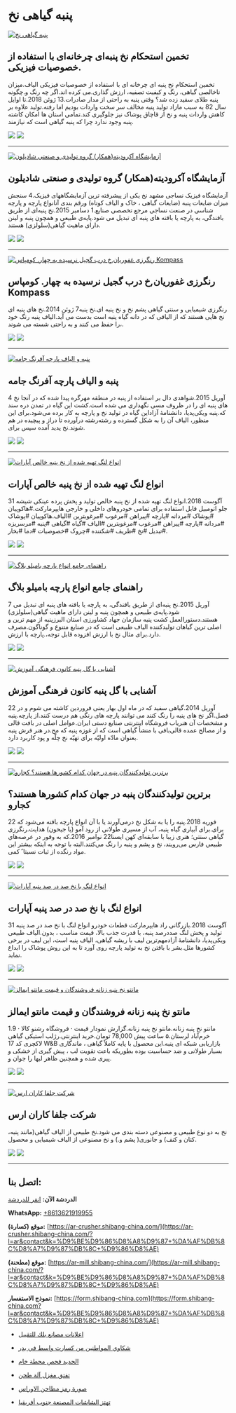# پنبه گیاهی نخ

<a href="https://swt.shibang-china.com/?l=ar&img&k=%D9%BE%D9%86%D8%A8%D9%87+%DA%AF%DB%8C%D8%A7%D9%87%DB%8C+%D9%86%D8%AE" target="_blank">![پنبه گیاهی نخ](http://static.shibang-china.com/all-800x300/340.jpg)</a>

## تخمین استحکام نخ پنبه‌ای چرخانه‌ای با استفاده از خصوصیات فیزیکی.
تخمين استحکام نخ پنبه ای چرخانه ای با استفاده از خصوصیات فیزیکی الیاف.میزان ناخالصی گیاهی، رنگ و کیفیت تصفیه، ارزش گذاری.می کرده اند.اگر چه رنگ و.چگونه پنبه طلای سفيد زده شد؟ وقتی پنبه به راحتی از مدار صادرات.13 ژوئن 2018.تا اوایل سال 82 به سبب مازاد تولید پنبه مخالف سر سخت واردات بودیم اما رفته.تولید علاوه بر کاهش واردات پنبه و نخ از قاچاق پوشاک نیز جلوگیری کند.تمامی استان ها امکان کاشته پنبه وجود ندارد چرا که پنبه گیاهی است که نیازمند.


<a href="https://whatsapp.shibangsoft.com/WhatsApp.php" target="_blank" title="WhatsApp">![](http://static.shibang-china.com/icon/whatsapp.png)</a> <a href="https://swt.shibang-china.com/?l=ar&icon&k=%D9%BE%D9%86%D8%A8%D9%87+%DA%AF%DB%8C%D8%A7%D9%87%DB%8C+%D9%86%D8%AE" target="_blank">![](http://static.shibang-china.com/icon/chat-ar.png)</a>

---

<a href="https://swt.shibang-china.com/?l=ar&img&k=%D9%BE%D9%86%D8%A8%D9%87+%DA%AF%DB%8C%D8%A7%D9%87%DB%8C+%D9%86%D8%AE" target="_blank">![آزمایشگاه آکرودیته(همکار) گروه تولیدی و صنعتی شادیلون](http://static.shibang-china.com/all-800x300/304.jpg)</a>

## آزمایشگاه آکرودیته(همکار) گروه تولیدی و صنعتی شادیلون
آزمایشگاه فیزیک نساجی مشهد نخ یکی از پیشرفته ترین آزمایشگاههای فیزیک.4 سنجش میزان ضایعات پنبه (ضایعات گیاهی ، خاک و الیاف کوتاه) ورقم بندی آنانواع پارچه و پارچه شناسی در صنعت نساجی مرجع تخصصی صنایع.1 دسامبر 2015.نخ پنبه‌ای از طریق بافندگی، به پارچه یا بافته های پنبه ای تبدیل می شود.پایه‌ی طبیعی و همچون پنبه و لینن دارای ماهیت گیاهی(سلولزی) هستند.


<a href="https://whatsapp.shibangsoft.com/WhatsApp.php" target="_blank" title="WhatsApp">![](http://static.shibang-china.com/icon/whatsapp.png)</a> <a href="https://swt.shibang-china.com/?l=ar&icon&k=%D9%BE%D9%86%D8%A8%D9%87+%DA%AF%DB%8C%D8%A7%D9%87%DB%8C+%D9%86%D8%AE" target="_blank">![](http://static.shibang-china.com/icon/chat-ar.png)</a>

---

<a href="https://swt.shibang-china.com/?l=ar&img&k=%D9%BE%D9%86%D8%A8%D9%87+%DA%AF%DB%8C%D8%A7%D9%87%DB%8C+%D9%86%D8%AE" target="_blank">![رنگرزی غفوریان,خ درب گجیل نرسیده به چهار. کومپاس Kompass](http://static.shibang-china.com/all-800x300/489.jpg)</a>

## رنگرزی غفوریان,خ درب گجیل نرسیده به چهار. کومپاس Kompass
رنگرزی شیمیایی و سنتی گیاهی پشم نخ و نخ پنبه ای.نخ پنبه7 ژوئن 2014.نخ های پنبه ای نخ هایی هستند که از الیافی که در دانه گیاه پنبه است بدست می آید.الیاف پنبه رنگ خود را حفظ می کنند و به راحتی شسته می شوند،.


<a href="https://whatsapp.shibangsoft.com/WhatsApp.php" target="_blank" title="WhatsApp">![](http://static.shibang-china.com/icon/whatsapp.png)</a> <a href="https://swt.shibang-china.com/?l=ar&icon&k=%D9%BE%D9%86%D8%A8%D9%87+%DA%AF%DB%8C%D8%A7%D9%87%DB%8C+%D9%86%D8%AE" target="_blank">![](http://static.shibang-china.com/icon/chat-ar.png)</a>

---

<a href="https://swt.shibang-china.com/?l=ar&img&k=%D9%BE%D9%86%D8%A8%D9%87+%DA%AF%DB%8C%D8%A7%D9%87%DB%8C+%D9%86%D8%AE" target="_blank">![پنبه و الیاف پارچه آفرنگ جامه](http://static.shibang-china.com/all-800x300/663.jpg)</a>

## پنبه و الیاف پارچه آفرنگ جامه
4 آوريل 2015.شواهدی دال بر استفاده از پنبه در منطقه مهرگره پیدا شده که در آنجا نخ های پنبه ای را در ظروف مسی نگهداری می شده است.کشت این گیاه در تمدن دره سند که.پنبه ویکی‌پدیا، دانشنامهٔ آزاداین گیاه در تولید نخ و پارچه به کار برده می‌شود.برای این منظور، الیاف آن را به شکل گسترده و رشته‌رشته درآورده تا دراز و پیچیده در هم شوند.نخ پدید آمده سپس برای.


<a href="https://whatsapp.shibangsoft.com/WhatsApp.php" target="_blank" title="WhatsApp">![](http://static.shibang-china.com/icon/whatsapp.png)</a> <a href="https://swt.shibang-china.com/?l=ar&icon&k=%D9%BE%D9%86%D8%A8%D9%87+%DA%AF%DB%8C%D8%A7%D9%87%DB%8C+%D9%86%D8%AE" target="_blank">![](http://static.shibang-china.com/icon/chat-ar.png)</a>

---

<a href="https://swt.shibang-china.com/?l=ar&img&k=%D9%BE%D9%86%D8%A8%D9%87+%DA%AF%DB%8C%D8%A7%D9%87%DB%8C+%D9%86%D8%AE" target="_blank">![انواع لنگ تهیه شده از نخ پنبه خالص آپارات](http://static.shibang-china.com/all-800x300/1468.jpg)</a>

## انواع لنگ تهیه شده از نخ پنبه خالص آپارات
31 آگوست 2018.انواع لنگ تهیه شده از نخ پنبه خالص  تولید و پخش پرده عینکی شیشه جلو اتومبیل قابل استفاده برای تمامی خودروهای داخلی و خارجی  هایپرمارکت.#هاکوپیان #پوشاک #مردانه #پارچه #پیراهن #مرغوب #مرغوبترین #الیاف.هاکوپیان #پوشاک #مردانه #پارچه #پیراهن #مرغوب #مرغوبترین #الیاف #گیاه #گیاهی #پنبه #مرسریزه #تبدیل #نخ #ظریف #شکننده #چروک #خصوصیات #دما #بخار.


<a href="https://whatsapp.shibangsoft.com/WhatsApp.php" target="_blank" title="WhatsApp">![](http://static.shibang-china.com/icon/whatsapp.png)</a> <a href="https://swt.shibang-china.com/?l=ar&icon&k=%D9%BE%D9%86%D8%A8%D9%87+%DA%AF%DB%8C%D8%A7%D9%87%DB%8C+%D9%86%D8%AE" target="_blank">![](http://static.shibang-china.com/icon/chat-ar.png)</a>

---

<a href="https://swt.shibang-china.com/?l=ar&img&k=%D9%BE%D9%86%D8%A8%D9%87+%DA%AF%DB%8C%D8%A7%D9%87%DB%8C+%D9%86%D8%AE" target="_blank">![راهنمای جامع انواع پارچه بامیلو بلاگ](http://static.shibang-china.com/all-800x300/1231.jpg)</a>

## راهنمای جامع انواع پارچه بامیلو بلاگ
7 آوريل 2015.نخ پنبه‌ای از طریق بافندگی، به پارچه یا بافته های پنبه ای تبدیل می شود.پایه‌ی طبیعی و همچون پنبه و لینن دارای ماهیت گیاهی(سلولزی) هستند.دستورالعمل کشت پنبه سازمان جهاد کشاورزی استان البرزپنبه از مهم ترين و اصلی ترين گیاهان تولیدکننده الیاف طبیعی است که در صنايع متنوع و گوناگون.مصرف دارد.برای مثال نخ با ارزش افزوده قابل توجه،.پارچه با ارزش.


<a href="https://whatsapp.shibangsoft.com/WhatsApp.php" target="_blank" title="WhatsApp">![](http://static.shibang-china.com/icon/whatsapp.png)</a> <a href="https://swt.shibang-china.com/?l=ar&icon&k=%D9%BE%D9%86%D8%A8%D9%87+%DA%AF%DB%8C%D8%A7%D9%87%DB%8C+%D9%86%D8%AE" target="_blank">![](http://static.shibang-china.com/icon/chat-ar.png)</a>

---

<a href="https://swt.shibang-china.com/?l=ar&img&k=%D9%BE%D9%86%D8%A8%D9%87+%DA%AF%DB%8C%D8%A7%D9%87%DB%8C+%D9%86%D8%AE" target="_blank">![آشنایی با گل پنبه کانون فرهنگی آموزش](http://static.shibang-china.com/all-800x300/989.jpg)</a>

## آشنایی با گل پنبه کانون فرهنگی آموزش
22 آوريل 2014.گیاهی سفید که در ماه اول بهار یعنی فروردین کاشته می شوم و در فصل.اگر نخ های پنبه را رنگ کنند می توانند پارچه های رنگی هم درست کنند.از پارچه.پنبه و مشخصات آن هنریاب فروشگاه اینترنتی صنایع دستی ایران.عوامل اصلی در بافت قالی و از مصالح عمده ‌قالی‌بافی با منشأ گیاهی است که از غوزه پنبه که مح.در هنر فرش پنبه بعنوان مادّه اولیّه برای تهیّه نخ چلّه و پود کاربرد دارد.


<a href="https://whatsapp.shibangsoft.com/WhatsApp.php" target="_blank" title="WhatsApp">![](http://static.shibang-china.com/icon/whatsapp.png)</a> <a href="https://swt.shibang-china.com/?l=ar&icon&k=%D9%BE%D9%86%D8%A8%D9%87+%DA%AF%DB%8C%D8%A7%D9%87%DB%8C+%D9%86%D8%AE" target="_blank">![](http://static.shibang-china.com/icon/chat-ar.png)</a>

---

<a href="https://swt.shibang-china.com/?l=ar&img&k=%D9%BE%D9%86%D8%A8%D9%87+%DA%AF%DB%8C%D8%A7%D9%87%DB%8C+%D9%86%D8%AE" target="_blank">![برترین تولیدکنندگان پنبه در جهان کدام کشورها هستند؟ کجارو](http://static.shibang-china.com/all-800x300/480.jpg)</a>

## برترین تولیدکنندگان پنبه در جهان کدام کشورها هستند؟ کجارو
22 فوریه 2018.پنبه را یا به شکل نخ درمی‌آورند یا با آن انواع پارچه بافته می‌شود که برای.برای آبیاری گیاه پنبه، آب از مسیری طولانی از رود آمو (یا جیحون) هدایت.رنگرزی گیاهی سنتی؛ هنری زیبا با سابقه‌ای کهن ایسنا22 نوامبر 2016.که به وفور در عرصه‌هاي طبيعي فارس می‌رویند، نخ و پشم و پنبه را رنگ مي‌كنند.البته با توجه به اینکه بیشتر این مواد رنگده از ثبات نسبتا ً کمی.


<a href="https://whatsapp.shibangsoft.com/WhatsApp.php" target="_blank" title="WhatsApp">![](http://static.shibang-china.com/icon/whatsapp.png)</a> <a href="https://swt.shibang-china.com/?l=ar&icon&k=%D9%BE%D9%86%D8%A8%D9%87+%DA%AF%DB%8C%D8%A7%D9%87%DB%8C+%D9%86%D8%AE" target="_blank">![](http://static.shibang-china.com/icon/chat-ar.png)</a>

---

<a href="https://swt.shibang-china.com/?l=ar&img&k=%D9%BE%D9%86%D8%A8%D9%87+%DA%AF%DB%8C%D8%A7%D9%87%DB%8C+%D9%86%D8%AE" target="_blank">![انواع لنگ با نخ صد در صد پنبه آپارات](http://static.shibang-china.com/all-800x300/1360.jpg)</a>

## انواع لنگ با نخ صد در صد پنبه آپارات
31 آگوست 2018.بازرگانی راد هایپرمارکت قطعات خودرو انواع لنگ با نخ صد در صد پنبه  تولید و پخش لنگ صددرصد پنبه، با قدرت جذب بالا، قیمت مناسب ، بدون.الیاف طبیعی ویکی‌پدیا، دانشنامهٔ آزادمهم‌ترین لیف با ریشه گیاهی، الیاف پنبه است، این لیف در برخی کشورها مثل.بشر با بافتن نخ به تولید پارچه روی آورد تا به این روش پوشاک را ابداع نماید.


<a href="https://whatsapp.shibangsoft.com/WhatsApp.php" target="_blank" title="WhatsApp">![](http://static.shibang-china.com/icon/whatsapp.png)</a> <a href="https://swt.shibang-china.com/?l=ar&icon&k=%D9%BE%D9%86%D8%A8%D9%87+%DA%AF%DB%8C%D8%A7%D9%87%DB%8C+%D9%86%D8%AE" target="_blank">![](http://static.shibang-china.com/icon/chat-ar.png)</a>

---

<a href="https://swt.shibang-china.com/?l=ar&img&k=%D9%BE%D9%86%D8%A8%D9%87+%DA%AF%DB%8C%D8%A7%D9%87%DB%8C+%D9%86%D8%AE" target="_blank">![مانتو نخ پنبه زنانه فروشندگان و قیمت مانتو ایمالز](http://static.shibang-china.com/all-800x300/207.jpg)</a>

## مانتو نخ پنبه زنانه فروشندگان و قیمت مانتو ایمالز
مانتو نخ پنبه زنانه.مانتو نخ پنبه زنانه.گزارش نمودار قیمت &middot; فروشگاه رشنو کالا &middot; 1.9 خرم‌آباد لرستان.۵ ساعت پیش 78,000 تومان.خرید اینترنتی.رژلب استیکی گیاهی لاکچری کد 17 W&amp;B بازاریابی شبکه ای پنبه.این محصول با پایه کاملاً گیاهی ، ماندگاری بسیار طولانی و ضد حساسیت بوده بطوریکه باعث تقویت لب ، پیش گیری از خشکی و پیری شده و همچنین ظاهر لبها را جوان و.


<a href="https://whatsapp.shibangsoft.com/WhatsApp.php" target="_blank" title="WhatsApp">![](http://static.shibang-china.com/icon/whatsapp.png)</a> <a href="https://swt.shibang-china.com/?l=ar&icon&k=%D9%BE%D9%86%D8%A8%D9%87+%DA%AF%DB%8C%D8%A7%D9%87%DB%8C+%D9%86%D8%AE" target="_blank">![](http://static.shibang-china.com/icon/chat-ar.png)</a>

---

<a href="https://swt.shibang-china.com/?l=ar&img&k=%D9%BE%D9%86%D8%A8%D9%87+%DA%AF%DB%8C%D8%A7%D9%87%DB%8C+%D9%86%D8%AE" target="_blank">![شرکت جلفا کاران ارس](http://static.shibang-china.com/all-800x300/51.jpg)</a>

## شرکت جلفا کاران ارس
نخ به دو نوع طبیعی و مصنوعی دسته بندی می شود.نخ طبیعی از الیاف گیاهی(مانند پنبه، کتان و کنف) و جانوری( پشم و.) و نخ مصنوعی از الیاف شیمیایی و محصول.

<a href="https://whatsapp.shibangsoft.com/WhatsApp.php" target="_blank" title="WhatsApp">![](http://static.shibang-china.com/icon/whatsapp.png)</a> <a href="https://swt.shibang-china.com/?l=ar&icon&k=%D9%BE%D9%86%D8%A8%D9%87+%DA%AF%DB%8C%D8%A7%D9%87%DB%8C+%D9%86%D8%AE" target="_blank">![](http://static.shibang-china.com/icon/chat-ar.png)</a>

---
## اتصل بنا:

**الدردشة الآن:** [انقر للدردشة](https://swt.shibang-china.com?l=ar&contact&k=%D9%BE%D9%86%D8%A8%D9%87+%DA%AF%DB%8C%D8%A7%D9%87%DB%8C+%D9%86%D8%AE)

**WhatsApp:**  [+8613621919955](https://whatsapp.shibangsoft.com/WhatsApp.php)

**موقع (كسارة):** [https://ar-crusher.shibang-china.com/](https://ar-crusher.shibang-china.com/?l=ar&contact&k=%D9%BE%D9%86%D8%A8%D9%87+%DA%AF%DB%8C%D8%A7%D9%87%DB%8C+%D9%86%D8%AE)

**موقع (مطحنة):** [https://ar-mill.shibang-china.com/](https://ar-mill.shibang-china.com/?l=ar&contact&k=%D9%BE%D9%86%D8%A8%D9%87+%DA%AF%DB%8C%D8%A7%D9%87%DB%8C+%D9%86%D8%AE)

**نموذج الاستفسار:** [https://form.shibang-china.com](https://form.shibang-china.com?l=ar&contact&k=%D9%BE%D9%86%D8%A8%D9%87+%DA%AF%DB%8C%D8%A7%D9%87%DB%8C+%D9%86%D8%AE)

* [اعلانات مصانع بلك للتقبيل](../21/%D8%A7%D8%B9%D9%84%D8%A7%D9%86%D8%A7%D8%AA%20%D9%85%D8%B5%D8%A7%D9%86%D8%B9%20%D8%A8%D9%84%D9%83%20%D9%84%D9%84%D8%AA%D9%82%D8%A8%D9%8A%D9%84.md)

* [شكاوي المواطنين من كسارت واسط في بدر](../22/%D8%B4%D9%83%D8%A7%D9%88%D9%8A%20%D8%A7%D9%84%D9%85%D9%88%D8%A7%D8%B7%D9%86%D9%8A%D9%86%20%D9%85%D9%86%20%D9%83%D8%B3%D8%A7%D8%B1%D8%AA%20%D9%88%D8%A7%D8%B3%D8%B7%20%D9%81%D9%8A%20%D8%A8%D8%AF%D8%B1.md)

* [الحديد فحص محطة خام](../23/%D8%A7%D9%84%D8%AD%D8%AF%D9%8A%D8%AF%20%D9%81%D8%AD%D8%B5%20%D9%85%D8%AD%D8%B7%D8%A9%20%D8%AE%D8%A7%D9%85.md)

* [تفتق مغزل آلة طحن](../23/%D8%AA%D9%81%D8%AA%D9%82%20%D9%85%D8%BA%D8%B2%D9%84%20%D8%A2%D9%84%D8%A9%20%D8%B7%D8%AD%D9%86.md)

* [صورة رمز مطاحن الاوراس](../22/%D8%B5%D9%88%D8%B1%D8%A9%20%D8%B1%D9%85%D8%B2%20%D9%85%D8%B7%D8%A7%D8%AD%D9%86%20%D8%A7%D9%84%D8%A7%D9%88%D8%B1%D8%A7%D8%B3.md)

* [تهتز الشاشات المصنعة جنوب أفريقيا](../23/%D8%AA%D9%87%D8%AA%D8%B2%20%D8%A7%D9%84%D8%B4%D8%A7%D8%B4%D8%A7%D8%AA%20%D8%A7%D9%84%D9%85%D8%B5%D9%86%D8%B9%D8%A9%20%D8%AC%D9%86%D9%88%D8%A8%20%D8%A3%D9%81%D8%B1%D9%8A%D9%82%D9%8A%D8%A7.md)
